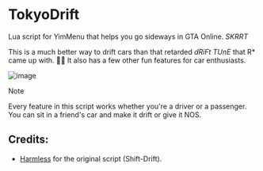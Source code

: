 # TokyoDrift

Lua script for YimMenu that helps you go sideways in GTA Online. _SKRRT_

This is a much better way to drift cars than that retarded _dRiFt TUnE_ that R* came up with. 🤦‍♂️
It also has a few other fun features for car enthusiasts.

![image](https://github.com/xesdoog/TokyoDrift/assets/66764345/9c1f9d05-958d-4a36-a32d-6434b8612abb)

>[!NOTE]
> Every feature in this script works whether you're a driver or a passenger. You can sit in a friend's car and make it drift or give it NOS.

## Credits:

- [Harmless](https://github.com/harmless05) for the original script (Shift-Drift).
